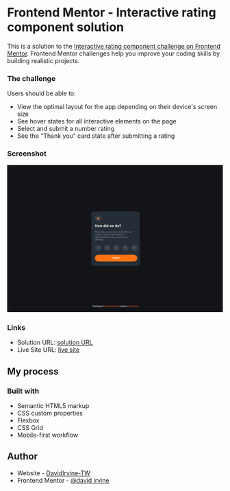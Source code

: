 # Frontend Mentor - Interactive rating component solution

This is a solution to the [Interactive rating component challenge on Frontend Mentor](https://www.frontendmentor.io/challenges/interactive-rating-component-koxpeBUmI). Frontend Mentor challenges help you improve your coding skills by building realistic projects. 

### The challenge

Users should be able to:

- View the optimal layout for the app depending on their device's screen size
- See hover states for all interactive elements on the page
- Select and submit a number rating
- See the "Thank you" card state after submitting a rating

### Screenshot

![](./images/screenshot.jpg)



### Links

- Solution URL: [solution URL](https://github.com/DavidIrvine-TW/frontend-mentor--interactive-rating-app)
- Live Site URL: [live site](https://davidirvine-tw.github.io/frontend-mentor--interactive-rating-app/)

## My process

### Built with

- Semantic HTML5 markup
- CSS custom properties
- Flexbox
- CSS Grid
- Mobile-first workflow


## Author

- Website - [DavidIrvine-TW](https://github.com/DavidIrvine-TW)
- Frontend Mentor - [@david irvine](https://www.frontendmentor.io/profile/DavidIrvine-TW)


